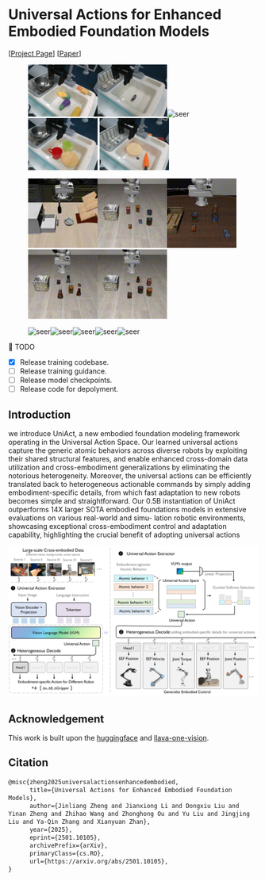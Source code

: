 # Universal Actions for Enhanced Embodied Foundation Models

[[Project Page](https://2toinf.github.io/UniAct/)] [[Paper](https://arxiv.org/abs/2501.10105)]


<figure>
<img width="140" alt="seer" src="static/videos/widowx/1.gif"><img width="140" alt="seer" src="static/videos/widowx/7.gif"><img width="140" alt="seer" src="static/videos/widowx/6.gif"><img width="140" alt="seer" src="static/videos/widowx/11.gif">
<img width="140" alt="seer" src="static/videos/widowx/4.gif">
</figure>

<figure>
<img width="140" alt="seer" src="static/videos/libero/1.gif"><img width="140" alt="seer" src="static/videos/libero/2.gif"><img width="140" alt="seer" src="static/videos/libero/3.gif"><img width="140" alt="seer" src="static/videos/libero/4.gif"><img width="140" alt="seer" src="static/videos/libero/5.gif">
</figure>

<figure>
<img width="140" alt="seer" src="static/videos/airbot/1.gif"><img width="140" alt="seer" src="static/videos/airbot/2.gif"><img width="140" alt="seer" src="static/videos/airbot/3.gif"><img width="140" alt="seer" src="static/videos/airbot/4.gif"><img width="140" alt="seer" src="static/videos/airbot/4.gif">
</figure>

📆 TODO

- [X] Release training codebase.
- [ ] Release training guidance.
- [ ] Release model checkpoints.
- [ ] Release code for depolyment.

## Introduction

we introduce UniAct, a new embodied foundation modeling framework operating in the Universal Action Space. Our learned universal actions capture the generic atomic behaviors across diverse robots by exploiting their shared structural features, and enable enhanced cross-domain data utilization and cross-embodiment generalizations by eliminating the notorious heterogeneity. Moreover, the universal actions can be efficiently translated back to heterogeneous actionable commands by simply adding embodiment-specific details, from which fast adaptation to new robots becomes simple and straightforward. Our 0.5B instantiation of UniAct outperforms 14X larger SOTA embodied foundations models in extensive evaluations on various real-world and simu- lation robotic environments, showcasing exceptional cross-embodiment control and adaptation capability, highlighting the crucial benefit of adopting universal actions

<img width="1000" alt="seer" src="static/images/intro_final.jpg">



## Acknowledgement

This work is built upon the [huggingface](https://github.com/huggingface/transformers.git) and [llava-one-vision](https://github.com/LLaVA-VL/LLaVA-NeXT.git).

## Citation

```
@misc{zheng2025universalactionsenhancedembodied,
      title={Universal Actions for Enhanced Embodied Foundation Models}, 
      author={Jinliang Zheng and Jianxiong Li and Dongxiu Liu and Yinan Zheng and Zhihao Wang and Zhonghong Ou and Yu Liu and Jingjing Liu and Ya-Qin Zhang and Xianyuan Zhan},
      year={2025},
      eprint={2501.10105},
      archivePrefix={arXiv},
      primaryClass={cs.RO},
      url={https://arxiv.org/abs/2501.10105}, 
}
  
```

